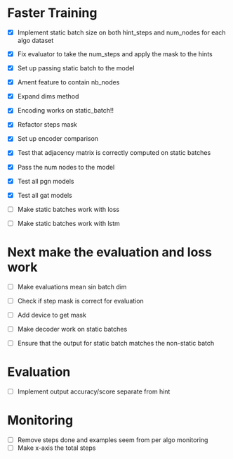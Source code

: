 # Faster Training
- [x] Implement static batch size on both hint_steps and num_nodes for each algo dataset
- [x] Fix evaluator to take the num_steps and apply the mask to the hints
- [x] Set up passing static batch to the model
- [x] Ament feature to contain nb_nodes
- [x] Expand dims method
- [x] Encoding works on static_batch!! 
- [x] Refactor steps mask
- [x] Set up encoder comparison
- [x] Test that adjacency matrix is correctly computed on static batches
- [x] Pass the num nodes to the model
- [x] Test all pgn models
- [x] Test all gat models
- [ ] Make static batches work with loss
- [ ] Make static batches work with lstm


# Next make the evaluation and loss work
- [ ] Make evaluations mean sin batch dim
- [ ] Check if step mask is correct for evaluation

- [ ] Add device to get mask
- [ ] Make decoder work on static batches
- [ ] Ensure that the output for static batch matches the non-static batch

# Evaluation
- [ ] Implement output accuracy/score separate from hint

# Monitoring
- [ ] Remove steps done and examples seem from per algo monitoring
- [ ] Make x-axis the total steps